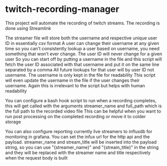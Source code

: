 # twitch-recording-manager
This project will automate the recording of twitch streams. The recording is done using Streamlink


The streamer file will store both the username and respective unique user ID in essentially csv format
A user can change their username at any given time so you can't consistently lookup a user based on username, you need something that won't ever change. The user ID will never change for a given user
So you can start off by putting a username in the file and this script will fetch the user ID associated with that username and put it on the same line separated by a comma
All future lookups for that user will by user ID not username. The username is only kept in the file for readability
This script will even update the username in the file if the user changes their username. Again this is irrelevant to the script but helps with human readability

You can configure a bash hook script to run when a recording completes, this will get called with the arguments streamer_name and full_path which is the full path to the recorded video file
This can be helpful when you want to run post processing on the completed recording or move it to colder storage

You can also configure reporting currently live streamers to influxdb for monitoring in grafana. You can set the infux url for the http api and the payload. streamer_name and stream_title will be inserted into the payload string, so you can use "{streamer_name}" and "{stream_title}" in the string and they will be replaced with the streamer name and title respectively when the request body is built
